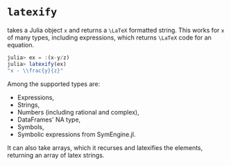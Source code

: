# `latexify`
takes a Julia object `x` and returns a ``\LaTeX`` formatted string. This works for `x` of many types, including expressions, which returns ``\LaTeX`` code for an equation.

```julia
julia> ex = :(x-y/z)
julia> latexify(ex)
"x - \\frac{y}{z}"
```

Among the supported types are:
- Expressions,
- Strings,
- Numbers (including rational and complex),
- DataFrames' NA type,
- Symbols,
- Symbolic expressions from SymEngine.jl.

It can also take arrays, which it recurses and latexifies the elements, returning an array of latex strings.
